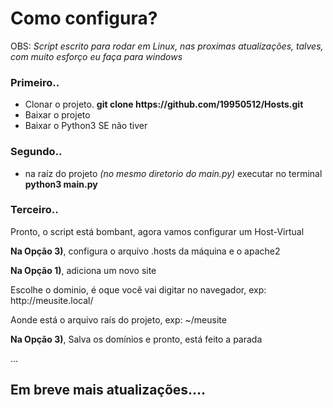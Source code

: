 <h1>Como configura?</h1>

<p>OBS: <i>Script escrito para rodar em Linux, nas proximas atualizações, talves, com muito esforço eu faça para windows</i></p>

<h3>Primeiro..</h3>
<ul>
  <li>Clonar o projeto. <strong>git clone https://github.com/19950512/Hosts.git</strong></li>
  <li>Baixar o projeto</li>
  <li>Baixar o Python3 SE não tiver</li>
</ul>

<h3>Segundo..</h3>
<ul>
  <li>na raíz do projeto <i>(no mesmo diretorio do main.py)</i> executar no terminal <strong>python3 main.py</strong></li>
</ul>

<h3>Terceiro..</h3>
<p>Pronto, o script está bombant, agora vamos configurar um Host-Virtual</p>
<p><strong>Na Opção 3)</strong>, configura o arquivo .hosts da máquina e o apache2</p>
<p><strong>Na Opção 1)</strong>, adiciona um novo site</p>
<p>Escolhe o dominio, é oque você vai digitar no navegador, exp: http://meusite.local/</p>
<p>Aonde está o arquivo raís do projeto, exp: ~/meusite</p>
<p><strong>Na Opção 3)</strong>, Salva os domínios e pronto, está feito a parada</p>


...

<h2>Em breve mais atualizações....</h2>
